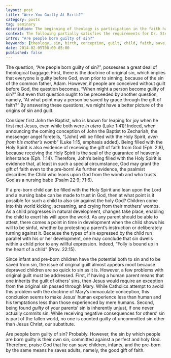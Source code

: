 ```yaml
---
layout: post
title: "Were You Guilty At Birth?"
category: posts
tag: seminary
description: The beginning of theology is participation in the faith handed down through the ages.
context: The following partially satisfies the requirements for Dr. Steven McKinion's Christian Theology II class at Southeastern Baptist Theological Seminary.
intro: "Are people born guilty of sin?"
keywords: [theology, sin, birth, conception, guilt, child, faith, save, salvation, born]
date: 2014-02-05T08:00-05:00
published: false
---
```


The question, “Are people born guilty of sin?”, possesses a great deal of theological baggage. First, there is the doctrine of original sin, which implies that everyone is guilty before God, even prior to sinning, because of the sin of the common father, Adam. However, if people are conceived without guilt before God, the question becomes, “When might a person become guilty of sin?” But even that question ought to be preceeded by another question, namely, “At what point may a person be saved by grace through the gift of faith?” By answering these questions, we might have a better picture of the origins of sin and guilt.

Consider first John the Baptist, who is known for leaping for joy when he first met Jesus, even while both were *in utero* (Luke 1:41)! Indeed, when announcing the coming conception of John the Baptist to Zechariah, the messenger angel foretells, “[John] will be filled with the Holy Spirit, *even from his mother’s womb*” (Luke 1:15, emphasis added). Being filled with the Holy Spirit is also evidence of receiving the gift of faith from God (Eph. 2:8), because receiving the Holy Spirit is the seal of the guarantee of heavenly inheritance (Eph. 1:14). Therefore, John’s being filled with the Holy Spirit is evidence that, at least in such a special circumstance, God may grant the gift of faith even to the pre-born! As further evidence, the psalmist describes the Child who leans upon God from the womb and who trusts God as a nursing babe (Psalm 22:9; 71:6).

If a pre-born child can be filled with the Holy Spirit and lean upon the Lord and a nursing babe can be made to trust in God, then at what point is it possible for such a child to also sin against the holy God? Children come into this world kicking, screaming, and crying from their mothers’ wombs. As a child progresses in natural development, changes take place, enabling the child to exert his will upon the world. As any parent should be able to attest, there comes a point in time in development when the child shows his will to be sinful, whether by protesting a parent’s instruction or deliberately turning against it. Because the types of sin expressed by the child run parallel with his or her development, one may conclude that sin dwells within a child prior to any willful expression. Indeed, “Folly is bound up in the heart of a child” (Prov. 22:15).

Since infant and pre-born children have the potential both to sin and to be saved from sin, the issue of original guilt almost appears moot because depraved children are so quick to sin as it is. However, a few problems with original guilt must be addressed. First, if having a human parent means that one inherits the guilt of others’ sins, then Jesus would require an exception from the original sin passed through Mary. While Catholics attempt to avoid this problem with the doctrine of Mary’s immaculate conception, this conclusion seems to make Jesus’ human experience less than human and his temptations less than those experienced by mere humans. Second, being found *guilty* of your parents’ sin is inherently unjust, if one never actually commits sin. While receiving negative consequences for others’ sin is part of the fallen world, no one is counted guilty of uncommitted sin other than Jesus Christ, our substitute.

Are people born guilty of sin? Probably. However, the sin by which people are born guilty is their own sin, committed against a perfect and holy God. Therefore, praise God that he can save children, infants, and the pre-born by the same means he saves adults, namely, the good gift of faith.
